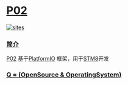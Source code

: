 ﻿# [P02](https://github.com/OS-Q/P02)

[![sites](http://182.61.61.133/link/resources/OSQ.png)](http://www.OS-Q.com)

### [简介](https://github.com/OS-Q/P02/wiki)

[P02](https://github.com/OS-Q/P02) 基于[PlatformIO](https://github.com/platformio/platformio-core) 框架，用于[STM8](https://www.st.com/zh/microcontrollers-microprocessors/stm8-8-bit-mcus.html)开发

### [Q = (OpenSource & OperatingSystem) ](http://www.OS-Q.com)
